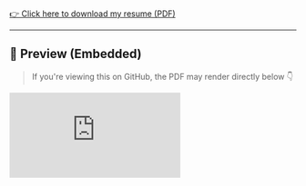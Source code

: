 [👉 Click here to download my resume (PDF)](https://github.com/naveenvarjani/naveen-resume/raw/main/Resume.pdf)

---

## 📑 Preview (Embedded)

> If you're viewing this on GitHub, the PDF may render directly below 👇

![Resume Preview](https://github.com/naveenvarjani/naveen-resume/raw/main/Resume.pdf)
